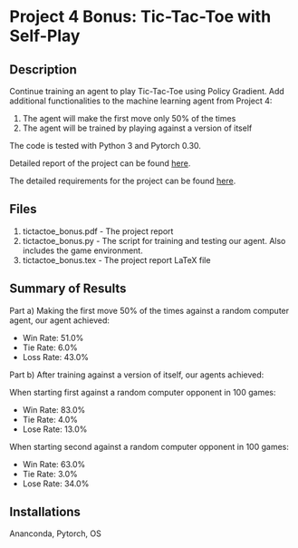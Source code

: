 # Project 4 Bonus: Tic-Tac-Toe with Self-Play

## Description
Continue training an agent to play Tic-Tac-Toe using Policy Gradient. Add additional functionalities to the machine learning agent from Project 4:

1. The agent will make the first move only 50% of the times
2. The agent will be trained by playing against a version of itself

The code is tested with Python 3 and Pytorch 0.30.

Detailed report of the project can be found [here](https://github.com/joshxinjie/CSC411_Winter_2018/blob/master/Project_4_Bonus/tictactoe_bonus.pdf).

The detailed requirements for the project can be found [here](https://www.teach.cs.toronto.edu/~csc411h/winter/projects/proj4b/).

## Files
1. tictactoe_bonus.pdf - The project report
2. tictactoe_bonus.py - The script for training and testing our agent. Also includes the game environment.
3. tictactoe_bonus.tex - The project report LaTeX file

## Summary of Results
Part a) Making the first move 50% of the times against a random computer agent, our agent achieved:
* Win Rate: 51.0%
* Tie Rate: 6.0%
* Loss Rate: 43.0%

Part b) After training against a version of itself, our agents achieved:

When starting first against a random computer opponent in 100 games:
* Win Rate: 83.0%
* Tie Rate: 4.0%
* Lose Rate: 13.0%

When starting second against a random computer opponent in 100 games:
* Win Rate: 63.0%
* Tie Rate: 3.0%
* Lose Rate: 34.0%

## Installations
Ananconda, Pytorch, OS
